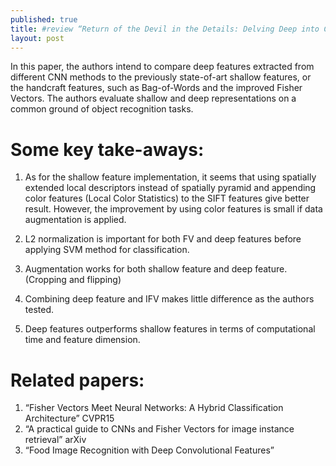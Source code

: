 ```yaml
---
published: true
title: #review “Return of the Devil in the Details: Delving Deep into Convolutional Nets”
layout: post
---
```

In this paper, the authors intend to compare deep features extracted from different CNN methods to the previously state-of-art shallow features, or the handcraft features, such as Bag-of-Words and the improved Fisher Vectors. The authors evaluate shallow and deep representations on a common ground of object recognition tasks.

 

# Some key take-aways:

  1. As for the shallow feature implementation, it seems that using spatially extended local descriptors instead of spatially pyramid and appending color features (Local Color Statistics) to the SIFT features give better result. However, the improvement by using color features is small if data augmentation is applied.
  2. L2 normalization is important for both FV and deep features before applying SVM method for classification.

  3. Augmentation works for both shallow feature and deep feature. (Cropping and flipping)
  4. Combining deep feature and IFV makes little difference as the authors tested.
  5. Deep features outperforms shallow features in terms of computational time and feature dimension.
 

# Related papers:

  1. “Fisher Vectors Meet Neural Networks: A Hybrid Classification Architecture” CVPR15
  2. “A practical guide to CNNs and Fisher Vectors for image instance retrieval” arXiv
  3. “Food Image Recognition with Deep Convolutional Features”